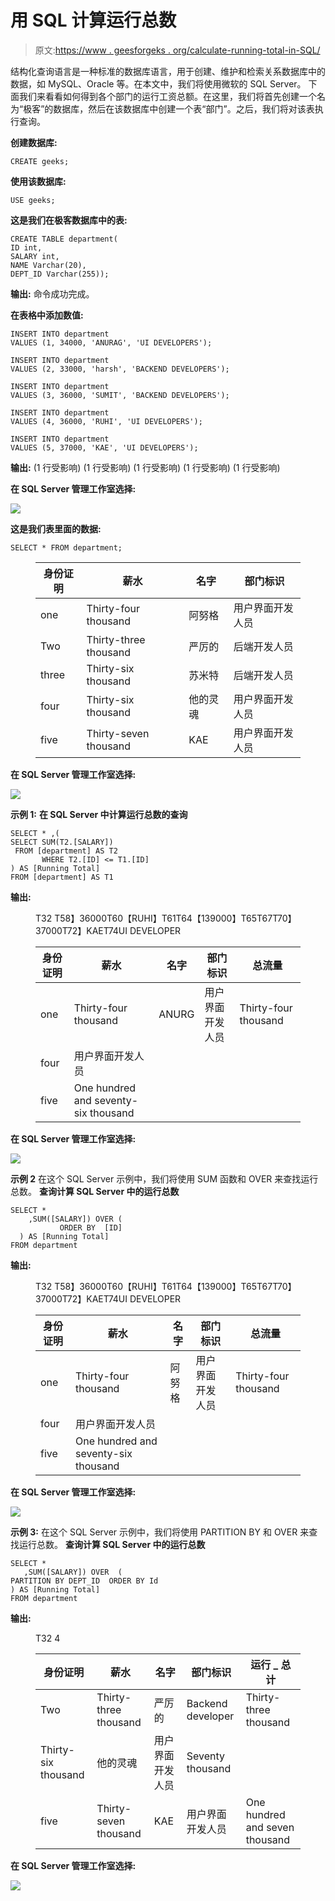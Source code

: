 # 用 SQL 计算运行总数

> 原文:[https://www . geesforgeks . org/calculate-running-total-in-SQL/](https://www.geeksforgeeks.org/calculate-running-total-in-sql/)

结构化查询语言是一种标准的数据库语言，用于创建、维护和检索关系数据库中的数据，如 MySQL、Oracle 等。在本文中，我们将使用微软的 SQL Server。
下面我们来看看如何得到各个部门的运行工资总额。在这里，我们将首先创建一个名为“极客”的数据库，然后在该数据库中创建一个表“部门”。之后，我们将对该表执行查询。

**创建数据库:**

```
CREATE geeks;
```

**使用该数据库:**

```
USE geeks;
```

**这是我们在极客数据库中的表:**

```
CREATE TABLE department(
ID int,
SALARY int,
NAME Varchar(20),
DEPT_ID Varchar(255));
```

**输出:**
命令成功完成。

**在表格中添加数值:**

```
INSERT INTO department 
VALUES (1, 34000, 'ANURAG', 'UI DEVELOPERS');

INSERT INTO department 
VALUES (2, 33000, 'harsh', 'BACKEND DEVELOPERS');

INSERT INTO department 
VALUES (3, 36000, 'SUMIT', 'BACKEND DEVELOPERS');

INSERT INTO department 
VALUES (4, 36000, 'RUHI', 'UI DEVELOPERS');

INSERT INTO department 
VALUES (5, 37000, 'KAE', 'UI DEVELOPERS');
```

**输出:**
(1 行受影响)
(1 行受影响)
(1 行受影响)
(1 行受影响)
(1 行受影响)

**在 SQL Server 管理工作室选择:**

![](img/1e3155b04fa148d637eccf23e0386a89.png)

**这是我们表里面的数据:**

```
SELECT * FROM department;
```

<figure class="table">

| 身份证明 | 薪水 | 名字 | 部门标识 |
| --- | --- | --- | --- |
| one | Thirty-four thousand | 阿努格 | 用户界面开发人员 |
| Two | Thirty-three thousand | 严厉的 | 后端开发人员 |
| three | Thirty-six thousand | 苏米特 | 后端开发人员 |
| four | Thirty-six thousand | 他的灵魂 | 用户界面开发人员 |
| five | Thirty-seven thousand | KAE | 用户界面开发人员 |

</figure>

**在 SQL Server 管理工作室选择:**

![](img/9635240267154b1939cce1f547feabb4.png)

**示例 1:**
**在 SQL Server 中计算运行总数的查询**

```
SELECT * ,(
SELECT SUM(T2.[SALARY])  
 FROM [department] AS T2
       WHERE T2.[ID] <= T1.[ID]
) AS [Running Total]
FROM [department] AS T1
```

**输出:**

<figure class="table">T32 T58】36000T60【RUHI】T61T64【139000】T65T67T70】37000T72】KAET74UI DEVELOPER

| 身份证明 | 薪水 | 名字 | 部门标识 | 总流量 |
| --- | --- | --- | --- | --- |
| one | Thirty-four thousand | ANURG | 用户界面开发人员 | Thirty-four thousand |
| four | 用户界面开发人员 |
| five | One hundred and seventy-six thousand |

</figure>

**在 SQL Server 管理工作室选择:**

![](img/0160d56e616d019343c3cc2886929224.png)

**示例 2**
在这个 SQL Server 示例中，我们将使用 SUM 函数和 OVER 来查找运行总数。
**查询计算 SQL Server 中的运行总数**

```
SELECT *
    ,SUM([SALARY]) OVER (
           ORDER BY  [ID]
  ) AS [Running Total]
FROM department
```

**输出:**

<figure class="table">T32 T58】36000T60【RUHI】T61T64【139000】T65T67T70】37000T72】KAET74UI DEVELOPER

| 身份证明 | 薪水 | 名字 | 部门标识 | 总流量 |
| --- | --- | --- | --- | --- |
| one | Thirty-four thousand | 阿努格 | 用户界面开发人员 | Thirty-four thousand |
| four | 用户界面开发人员 |
| five | One hundred and seventy-six thousand |

</figure>

**在 SQL Server 管理工作室选择:**

![](img/4af75ce6af51c0e45af7a043be429a2a.png)

**示例 3:**
在这个 SQL Server 示例中，我们将使用 PARTITION BY 和 OVER 来查找运行总数。
**查询计算 SQL Server 中的运行总数**

```
SELECT *
   ,SUM([SALARY]) OVER  (
PARTITION BY DEPT_ID  ORDER BY Id
) AS [Running Total]
FROM department
```

**输出:**

<figure class="table">T32 4

| 身份证明 | 薪水 | 名字 | 部门标识 | 运行 _ 总计 |
| --- | --- | --- | --- | --- |
| Two | Thirty-three thousand | 严厉的 | Backend developer | Thirty-three thousand |
| Thirty-six thousand | 他的灵魂 | 用户界面开发人员 | Seventy thousand |
| five | Thirty-seven thousand | KAE | 用户界面开发人员 | One hundred and seven thousand |

</figure>

**在 SQL Server 管理工作室选择:**

![](img/7877f898a9fece5736b826c88686bb66.png)